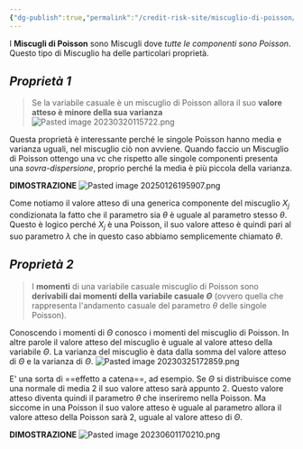 ```yaml
---
{"dg-publish":true,"permalink":"/credit-risk-site/miscuglio-di-poisson/"}
---
```


I **Miscugli di Poisson** sono Miscugli dove *tutte le componenti sono Poisson*.
Questo tipo di Miscuglio ha delle particolari proprietà.

## *Proprietà 1*
> Se la variabile casuale è un miscuglio di Poisson allora il suo **valore atteso è minore della sua varianza**
> ![Pasted image 20230320115722.png](/img/user/Credit%20Risk%20_site/allegati/Pasted%20image%2020230320115722.png)

Questa proprietà è interessante perché le singole Poisson hanno media e varianza uguali, nel miscuglio ciò non avviene.
Quando faccio un Miscuglio di Poisson ottengo una vc che rispetto alle singole componenti presenta una *sovra-dispersione*, proprio perché la media è più piccola della varianza.

**DIMOSTRAZIONE**
![Pasted image 20250126195907.png](/img/user/Credit%20Risk%20_site/allegati/allegati/Pasted%20image%2020250126195907.png)

Come notiamo il valore atteso di una generica componente del miscuglio $X_j$ condizionata la fatto che il parametro sia $\theta$ è uguale al parametro stesso $\theta$.
Questo è logico perché $X_j$ è una Poisson, il suo valore atteso è quindi pari al suo parametro $\lambda$ che in questo caso abbiamo semplicemente chiamato $\theta$. 

## *Proprietà 2*
> I **momenti** di una variabile casuale miscuglio di Poisson sono **derivabili dai momenti della variabile casuale $\Theta$** (ovvero quella che rappresenta l'andamento casuale del parametro $\theta$ delle singole Poisson).

Conoscendo i momenti di $\Theta$ conosco i momenti del miscuglio di Poisson.
In altre parole il valore atteso del miscuglio è uguale al valore atteso della variabile $\Theta$.
La varianza del miscuglio è data dalla somma del valore atteso di $\Theta$ e la varianza di $\Theta$. 
![Pasted image 20230325172859.png](/img/user/Credit%20Risk%20_site/allegati/Pasted%20image%2020230325172859.png)

E' una sorta di ==effetto a catena==, ad esempio.
Se $\Theta$ si distribuisce come una normale di media $2$ il suo valore atteso sarà appunto $2$.
Questo valore atteso diventa quindi il parametro $\theta$ che inseriremo nella Poisson.
Ma siccome in una Poisson il suo valore atteso è uguale al parametro allora il valore atteso della Poisson sarà $2$, uguale al valore atteso di $\Theta$.

**DIMOSTRAZIONE**
![Pasted image 20230601170210.png](/img/user/Credit%20Risk%20_site/allegati/Pasted%20image%2020230601170210.png)
